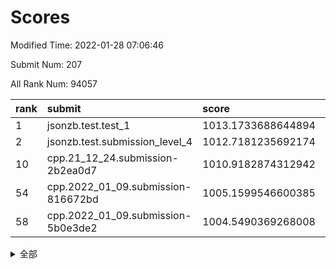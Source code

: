 # Scores

Modified Time: 2022-01-28 07:06:46

Submit Num: 207

All Rank Num: 94057

| rank |               submit               |       score        |       sigma        | pk_num |
| :--- | :--------------------------------- | :----------------- | :----------------- | :----- |
| 1    | jsonzb.test.test_1                 | 1013.1733688644894 | 0.8042915106528626 | 1816   |
| 2    | jsonzb.test.submission_level_4     | 1012.7181235692174 | 0.7804668741345243 | 1822   |
| 10   | cpp.21_12_24.submission-2b2ea0d7   | 1010.9182874312942 | 0.7701329994867527 | 1818   |
| 54   | cpp.2022_01_09.submission-816672bd | 1005.1599546600385 | 0.7200875477958973 | 1817   |
| 58   | cpp.2022_01_09.submission-5b0e3de2 | 1004.5490369268008 | 0.7175625762234991 | 1819   |


<details>
<summary>全部</summary>

| rank |                 submit                 |       score        |       sigma        | pk_num |
| :--- | :------------------------------------- | :----------------- | :----------------- | :----- |
| 1    | jsonzb.test.test_1                     | 1013.1733688644894 | 0.8042915106528626 | 1816   |
| 2    | jsonzb.test.submission_level_4         | 1012.7181235692174 | 0.7804668741345243 | 1822   |
| 3    | gobigger.level_3.submission_level_3_9  | 1012.355711804949  | 0.8088612807759701 | 1815   |
| 4    | gobigger.level_3.submission_level_3_5  | 1011.4970440882831 | 0.7834058947811349 | 1814   |
| 5    | gobigger.level_3.submission_level_3_34 | 1011.158252601969  | 0.7587935073772362 | 1814   |
| 6    | gobigger.level_3.submission_level_3_38 | 1011.1272237063522 | 0.7800875313516437 | 1820   |
| 7    | gobigger.level_3.submission_level_3_3  | 1011.0543965089859 | 0.7800349314102156 | 1815   |
| 8    | gobigger.level_3.submission_level_3_29 | 1011.0523867642894 | 0.7652967326605926 | 1813   |
| 9    | gobigger.level_3.submission_level_3_8  | 1010.9599011367229 | 0.7987111000485496 | 1817   |
| 10   | cpp.21_12_24.submission-2b2ea0d7       | 1010.9182874312942 | 0.7701329994867527 | 1818   |
| 11   | gobigger.level_3.submission_level_3_26 | 1010.8188774964199 | 0.7778227006546021 | 1816   |
| 12   | gobigger.level_3.submission_level_3_31 | 1010.7467309828746 | 0.7594374722353319 | 1821   |
| 13   | gobigger.level_3.submission_level_3_6  | 1010.7327451942816 | 0.7481162408152797 | 1816   |
| 14   | gobigger.level_3.submission_level_3_12 | 1010.6238590775391 | 0.7619215660151596 | 1819   |
| 15   | gobigger.level_3.submission_level_3_47 | 1010.3896756550117 | 0.7518205245967049 | 1819   |
| 16   | gobigger.level_3.submission_level_3_11 | 1010.250419107152  | 0.7574224653370605 | 1818   |
| 17   | gobigger.level_3.submission_level_3_39 | 1010.2450006653484 | 0.7450894881608241 | 1814   |
| 18   | gobigger.level_3.submission_level_3_17 | 1010.1356832330397 | 0.7638537835458369 | 1818   |
| 19   | gobigger.level_3.submission_level_3_23 | 1010.100752387377  | 0.7596741319839218 | 1817   |
| 20   | gobigger.level_3.submission_level_3_14 | 1010.0193697667288 | 0.7465817009754776 | 1820   |
| 21   | gobigger.level_3.submission_level_3_44 | 1009.9355568700121 | 0.7578128914083961 | 1817   |
| 22   | gobigger.level_3.submission_level_3_13 | 1009.9285621635574 | 0.7534036253339527 | 1821   |
| 23   | gobigger.level_3.submission_level_3_46 | 1009.9189145700891 | 0.7596037676565567 | 1819   |
| 24   | gobigger.level_3.submission_level_3_27 | 1009.8729962027711 | 0.7574675722827932 | 1823   |
| 25   | gobigger.level_3.submission_level_3_36 | 1009.8722972170303 | 0.751309259204269  | 1821   |
| 26   | gobigger.level_3.submission_level_3_45 | 1009.8171702958681 | 0.7566638261268176 | 1818   |
| 27   | gobigger.level_3.submission_level_3_21 | 1009.8055842150414 | 0.7562022430406224 | 1815   |
| 28   | gobigger.level_3.submission_level_3_18 | 1009.7876349142844 | 0.7509584228352746 | 1817   |
| 29   | gobigger.level_3.submission_level_3_20 | 1009.7497279408152 | 0.7363864828244227 | 1821   |
| 30   | gobigger.level_3.submission_level_3_15 | 1009.7197075423046 | 0.7380423421057882 | 1819   |
| 31   | gobigger.level_3.submission_level_3_4  | 1009.5612832314686 | 0.7621638785331062 | 1821   |
| 32   | gobigger.level_3.submission_level_3_25 | 1009.4954065283935 | 0.7391648140076071 | 1819   |
| 33   | gobigger.level_3.submission_level_3_16 | 1009.3730912110033 | 0.7604322919918703 | 1823   |
| 34   | gobigger.level_3.submission_level_3_19 | 1009.3568506835004 | 0.7554306200175572 | 1819   |
| 35   | gobigger.level_3.submission_level_3_1  | 1009.3485479744879 | 0.7635385178998598 | 1817   |
| 36   | gobigger.level_3.submission_level_3_32 | 1009.3451318668524 | 0.7672360002535169 | 1814   |
| 37   | gobigger.level_3.submission_level_3_30 | 1009.3384779570792 | 0.7523996790208699 | 1820   |
| 38   | gobigger.level_3.submission_level_3_22 | 1009.3232273623372 | 0.7508219739046484 | 1821   |
| 39   | gobigger.level_3.submission_level_3_10 | 1009.3021975693225 | 0.7371060726549986 | 1821   |
| 40   | gobigger.level_3.submission_level_3_37 | 1009.3018937510515 | 0.7721714121413203 | 1818   |
| 41   | gobigger.level_3.submission_level_3_41 | 1009.1940973951592 | 0.7531755542004153 | 1821   |
| 42   | gobigger.level_3.submission_level_3_33 | 1009.1935275823824 | 0.7534328428692226 | 1822   |
| 43   | gobigger.level_3.submission_level_3_24 | 1009.1930004919956 | 0.7517963794354693 | 1815   |
| 44   | gobigger.level_3.submission_level_3_43 | 1009.1884310856149 | 0.7566087286933573 | 1819   |
| 45   | gobigger.level_3.submission_level_3_2  | 1009.150219743407  | 0.7703904435992683 | 1818   |
| 46   | gobigger.level_3.submission_level_3_48 | 1008.7352684956127 | 0.7514516542301249 | 1817   |
| 47   | gobigger.level_3.submission_level_3_49 | 1008.711814780846  | 0.739845252750991  | 1821   |
| 48   | gobigger.level_3.submission_level_3_0  | 1008.6689219476166 | 0.7676222882707884 | 1815   |
| 49   | gobigger.level_3.submission_level_3_35 | 1008.6114313871202 | 0.7507438850371545 | 1817   |
| 50   | gobigger.level_3.submission_level_3_28 | 1008.3895801994668 | 0.7429046643855105 | 1816   |
| 51   | gobigger.level_3.submission_level_3_7  | 1008.2673386972028 | 0.7387925051574283 | 1819   |
| 52   | gobigger.level_3.submission_level_3_40 | 1008.243588137178  | 0.7400815197755441 | 1819   |
| 53   | gobigger.level_3.submission_level_3_42 | 1007.908169354439  | 0.7681675816077774 | 1811   |
| 54   | cpp.2022_01_09.submission-816672bd     | 1005.1599546600385 | 0.7200875477958973 | 1817   |
| 55   | gobigger.level_1.submission_level_1_41 | 1005.1013773875967 | 0.7202885688538039 | 1819   |
| 56   | gobigger.level_1.submission_level_1_32 | 1004.7282833564083 | 0.7173437925959726 | 1820   |
| 57   | gobigger.level_1.submission_level_1_0  | 1004.6810687204394 | 0.7199307704405902 | 1821   |
| 58   | cpp.2022_01_09.submission-5b0e3de2     | 1004.5490369268008 | 0.7175625762234991 | 1819   |
| 59   | gobigger.level_1.submission_level_1_5  | 1004.3637690109886 | 0.7450812448748209 | 1816   |
| 60   | gobigger.level_1.submission_level_1_39 | 1004.3080779155359 | 0.7101505202393664 | 1819   |
| 61   | gobigger.level_1.submission_level_1_30 | 1004.2855631669092 | 0.719891126676237  | 1822   |
| 62   | gobigger.level_1.submission_level_1_45 | 1004.0110910625957 | 0.723413913338245  | 1822   |
| 63   | gobigger.level_1.submission_level_1_21 | 1003.9959194190005 | 0.7297905332754202 | 1820   |
| 64   | gobigger.level_1.submission_level_1_33 | 1003.9514615081065 | 0.7155193044639866 | 1815   |
| 65   | gobigger.level_1.submission_level_1_23 | 1003.7851139180013 | 0.7293789415072552 | 1816   |
| 66   | gobigger.level_1.submission_level_1_19 | 1003.7805568156524 | 0.7126968254192927 | 1817   |
| 67   | gobigger.level_1.submission_level_1_34 | 1003.762458698073  | 0.7152756693225655 | 1814   |
| 68   | gobigger.level_1.submission_level_1_28 | 1003.7596854357145 | 0.7023569776592353 | 1816   |
| 69   | gobigger.level_1.submission_level_1_18 | 1003.7257594399526 | 0.7194152856932541 | 1814   |
| 70   | gobigger.level_1.submission_level_1_4  | 1003.7251049361238 | 0.7205860197677249 | 1817   |
| 71   | gobigger.level_1.submission_level_1_6  | 1003.6444788500094 | 0.7136304702422271 | 1812   |
| 72   | gobigger.level_1.submission_level_1_46 | 1003.5584263653739 | 0.7210504353876721 | 1815   |
| 73   | gobigger.level_1.submission_level_1_44 | 1003.5482181700067 | 0.7195131390787147 | 1820   |
| 74   | gobigger.level_1.submission_level_1_17 | 1003.5432942877433 | 0.708052465717467  | 1813   |
| 75   | gobigger.level_1.submission_level_1_25 | 1003.5321400183168 | 0.7189217549890473 | 1824   |
| 76   | gobigger.level_1.submission_level_1_3  | 1003.5173966970164 | 0.7133162177063561 | 1820   |
| 77   | gobigger.level_1.submission_level_1_7  | 1003.4980856929167 | 0.7189778323405324 | 1819   |
| 78   | gobigger.level_1.submission_level_1_40 | 1003.4621445745953 | 0.7157533361219528 | 1817   |
| 79   | gobigger.level_1.submission_level_1_2  | 1003.4543006297985 | 0.7192076473018452 | 1814   |
| 80   | gobigger.level_1.submission_level_1_20 | 1003.3890356503681 | 0.7180831538113195 | 1813   |
| 81   | gobigger.level_1.submission_level_1_11 | 1003.3883251936816 | 0.7102861094147189 | 1812   |
| 82   | gobigger.level_1.submission_level_1_1  | 1003.3373997778473 | 0.711291684778462  | 1820   |
| 83   | gobigger.level_1.submission_level_1_47 | 1003.2998489998744 | 0.7119954920016895 | 1818   |
| 84   | gobigger.level_1.submission_level_1_26 | 1003.2840060557082 | 0.7130124503955679 | 1818   |
| 85   | gobigger.level_1.submission_level_1_22 | 1003.2214048116551 | 0.7124767197899214 | 1817   |
| 86   | gobigger.level_1.submission_level_1_16 | 1003.1332441791305 | 0.7193424751896692 | 1820   |
| 87   | gobigger.level_1.submission_level_1_43 | 1003.046874588231  | 0.723352536685413  | 1817   |
| 88   | gobigger.level_1.submission_level_1_36 | 1003.0411341050709 | 0.7152813482380449 | 1818   |
| 89   | gobigger.level_1.submission_level_1_48 | 1002.8750240567309 | 0.7134970046871945 | 1815   |
| 90   | gobigger.level_1.submission_level_1_10 | 1002.5474172974682 | 0.7158133756525412 | 1816   |
| 91   | gobigger.level_1.submission_level_1_8  | 1002.5396393483107 | 0.7190909120359823 | 1817   |
| 92   | gobigger.level_1.submission_level_1_24 | 1002.5045831885496 | 0.7024129954727271 | 1820   |
| 93   | gobigger.level_1.submission_level_1_35 | 1002.4078751264202 | 0.7130490678562552 | 1816   |
| 94   | gobigger.level_1.submission_level_1_9  | 1002.4024701134525 | 0.7075676893298009 | 1817   |
| 95   | gobigger.level_1.submission_level_1_14 | 1002.3717932635583 | 0.7098071849038097 | 1819   |
| 96   | gobigger.level_1.submission_level_1_15 | 1002.3505423609165 | 0.7127375208117688 | 1819   |
| 97   | gobigger.level_1.submission_level_1_29 | 1002.3355714452263 | 0.7167706696950322 | 1821   |
| 98   | gobigger.level_1.submission_level_1_31 | 1002.2686715824892 | 0.7213543509195898 | 1816   |
| 99   | gobigger.level_1.submission_level_1_12 | 1002.2619980787921 | 0.7195677172394606 | 1823   |
| 100  | gobigger.level_1.submission_level_1_38 | 1002.2604469046669 | 0.7078806999042668 | 1814   |
| 101  | gobigger.level_1.submission_level_1_49 | 1002.2529312968283 | 0.7107956463666194 | 1817   |
| 102  | gobigger.level_1.submission_level_1_27 | 1002.0058438029355 | 0.7073147840873397 | 1818   |
| 103  | gobigger.level_1.submission_level_1_13 | 1001.9959759817119 | 0.7115236453671537 | 1814   |
| 104  | gobigger.level_1.submission_level_1_42 | 1001.9818114885387 | 0.7160888918987913 | 1821   |
| 105  | gobigger.level_1.submission_level_1_37 | 1001.6444766384956 | 0.7205750455404485 | 1820   |
| 106  | gobigger.random.submission_random_30   | 997.5645908871005  | 0.7028084687504723 | 1823   |
| 107  | gobigger.random.submission_random_48   | 997.4866871978638  | 0.7097655165311534 | 1816   |
| 108  | gobigger.random.submission_random_26   | 997.0425328940993  | 0.7107611317993282 | 1815   |
| 109  | gobigger.random.submission_random_44   | 997.0119074946787  | 0.6955928319627319 | 1816   |
| 110  | gobigger.random.submission_random_46   | 996.9428175008804  | 0.7030504529422886 | 1816   |
| 111  | gobigger.random.submission_random_16   | 996.9421771539608  | 0.7107848614677884 | 1815   |
| 112  | gobigger.random.submission_random_23   | 996.8958772664132  | 0.7250345646326289 | 1818   |
| 113  | gobigger.random.submission_random_39   | 996.8151599253813  | 0.7154936711931795 | 1816   |
| 114  | gobigger.random.submission_random_6    | 996.577241736771   | 0.7100720985319404 | 1813   |
| 115  | gobigger.random.submission_random_41   | 996.5283959654786  | 0.7086411338389412 | 1820   |
| 116  | gobigger.random.submission_random_35   | 996.517748805292   | 0.715434404940172  | 1821   |
| 117  | gobigger.random.submission_random_33   | 996.4905008997473  | 0.705629622539901  | 1818   |
| 118  | gobigger.random.submission_random_8    | 996.4772494019885  | 0.7161475642139692 | 1814   |
| 119  | gobigger.random.submission_random_29   | 996.4157847775134  | 0.6970119140438722 | 1813   |
| 120  | gobigger.random.submission_random_28   | 996.3980928651866  | 0.7092858731046604 | 1821   |
| 121  | gobigger.random.submission_random_0    | 996.3959038035607  | 0.7177915165080098 | 1812   |
| 122  | gobigger.random.submission_random_19   | 996.3940636543862  | 0.7031651238233187 | 1817   |
| 123  | gobigger.random.submission_random_47   | 996.2743140256734  | 0.714662092747785  | 1815   |
| 124  | gobigger.random.submission_random_9    | 996.2406177430304  | 0.7145732045622665 | 1819   |
| 125  | gobigger.random.submission_random_18   | 996.2313552089742  | 0.7087307942545189 | 1818   |
| 126  | gobigger.random.submission_random_12   | 996.2213806814996  | 0.6918452740657549 | 1821   |
| 127  | gobigger.random.submission_random_45   | 996.111447366047   | 0.7000218199396676 | 1817   |
| 128  | gobigger.random.submission_random_14   | 996.0389062115108  | 0.7043836038641945 | 1819   |
| 129  | gobigger.random.submission_random_49   | 995.9948493880426  | 0.7126437016375102 | 1814   |
| 130  | gobigger.random.submission_random_11   | 995.9652938636642  | 0.7084179003664989 | 1810   |
| 131  | gobigger.random.submission_random_22   | 995.9424063826355  | 0.7097222540520639 | 1818   |
| 132  | gobigger.random.submission_random_40   | 995.9278357520587  | 0.712538519617113  | 1819   |
| 133  | gobigger.random.submission_random_37   | 995.9202707474893  | 0.7256438606030979 | 1818   |
| 134  | gobigger.random.submission_random_13   | 995.8712178652826  | 0.6903685594573098 | 1816   |
| 135  | gobigger.random.submission_random_3    | 995.7326532930433  | 0.7152886078690134 | 1815   |
| 136  | gobigger.random.submission_random_4    | 995.6979340167059  | 0.7094828148872248 | 1821   |
| 137  | gobigger.random.submission_random_38   | 995.6387338535127  | 0.7021666574642078 | 1818   |
| 138  | gobigger.random.submission_random_10   | 995.636683047131   | 0.7131286979101712 | 1819   |
| 139  | gobigger.random.submission_random_17   | 995.5109076688965  | 0.7278746647518054 | 1821   |
| 140  | gobigger.random.submission_random_27   | 995.4921022614674  | 0.7087764914091076 | 1818   |
| 141  | gobigger.random.submission_random_24   | 995.4899251776837  | 0.7205417645060834 | 1815   |
| 142  | gobigger.random.submission_random_5    | 995.489043491324   | 0.7129756403749079 | 1818   |
| 143  | gobigger.random.submission_random_34   | 995.4881726609482  | 0.7130154514204244 | 1818   |
| 144  | gobigger.random.submission_random_32   | 995.4632741100498  | 0.7153024052640116 | 1814   |
| 145  | gobigger.random.submission_random_15   | 995.4265421166612  | 0.7206822012299899 | 1817   |
| 146  | gobigger.random.submission_random_20   | 995.2833736688689  | 0.713611645480439  | 1816   |
| 147  | gobigger.random.submission_random_7    | 995.2667509764603  | 0.7120296470910543 | 1820   |
| 148  | gobigger.random.submission_random_36   | 995.2429289150429  | 0.7179943521093269 | 1821   |
| 149  | gobigger.random.submission_random_2    | 995.1686834161537  | 0.7027481810354709 | 1814   |
| 150  | gobigger.random.submission_random_1    | 995.1442170088993  | 0.7021589605908638 | 1818   |
| 151  | gobigger.random.submission_random_21   | 995.1418800305678  | 0.6987545477227274 | 1820   |
| 152  | gobigger.random.submission_random_43   | 995.1026923806742  | 0.7194261998288646 | 1817   |
| 153  | gobigger.random.submission_random_31   | 994.8922585154787  | 0.7288616716914154 | 1822   |
| 154  | gobigger.random.submission_random_25   | 994.6615371677192  | 0.7152233567614813 | 1819   |
| 155  | gobigger.level_2.submission_level_2_26 | 994.2365962171173  | 0.7427191250386144 | 1819   |
| 156  | gobigger.random.submission_random_42   | 994.0278468186007  | 0.7075026073596187 | 1822   |
| 157  | gobigger.level_2.submission_level_2_36 | 993.474180859396   | 0.7531343304550602 | 1815   |
| 158  | gobigger.level_2.submission_level_2_8  | 993.4655214739299  | 0.7344437520824012 | 1820   |
| 159  | gobigger.level_2.submission_level_2_17 | 993.4631328574856  | 0.751536053116124  | 1820   |
| 160  | gobigger.level_2.submission_level_2_10 | 993.4008487503188  | 0.7324966813566804 | 1823   |
| 161  | gobigger.level_2.submission_level_2_48 | 993.2913593224276  | 0.7375577775544562 | 1817   |
| 162  | gobigger.level_2.submission_level_2_34 | 993.15845196447    | 0.757452071089064  | 1815   |
| 163  | gobigger.level_2.submission_level_2_40 | 993.1404512187553  | 0.7333515487754242 | 1812   |
| 164  | gobigger.level_2.submission_level_2_32 | 993.1382907427811  | 0.7402923020337233 | 1818   |
| 165  | gobigger.level_2.submission_level_2_21 | 992.8505039793531  | 0.7566147902617523 | 1817   |
| 166  | gobigger.level_2.submission_level_2_18 | 992.661493961799   | 0.7417028534147901 | 1819   |
| 167  | gobigger.level_2.submission_level_2_27 | 992.6420233869893  | 0.7529079561829223 | 1819   |
| 168  | gobigger.level_2.submission_level_2_9  | 992.5272577526092  | 0.7284326244192204 | 1821   |
| 169  | gobigger.level_2.submission_level_2_29 | 992.4900122227627  | 0.7311549621307529 | 1816   |
| 170  | gobigger.level_2.submission_level_2_0  | 992.4650112106589  | 0.742939046354211  | 1821   |
| 171  | gobigger.level_2.submission_level_2_25 | 992.4629709843853  | 0.7416912043034773 | 1817   |
| 172  | gobigger.level_2.submission_level_2_16 | 992.4586592102962  | 0.7581590476553333 | 1818   |
| 173  | gobigger.level_2.submission_level_2_24 | 992.4137914181093  | 0.738230533772513  | 1816   |
| 174  | gobigger.level_2.submission_level_2_49 | 992.3797145188605  | 0.7405030592100668 | 1808   |
| 175  | gobigger.level_2.submission_level_2_30 | 992.3736996532518  | 0.7579960183561008 | 1816   |
| 176  | gobigger.level_2.submission_level_2_22 | 992.3269477166583  | 0.7471950459031755 | 1816   |
| 177  | gobigger.level_2.submission_level_2_46 | 992.3099648454638  | 0.7610122675072545 | 1819   |
| 178  | gobigger.level_2.submission_level_2_23 | 992.3068541826927  | 0.7393235899623903 | 1820   |
| 179  | gobigger.level_2.submission_level_2_45 | 992.2975314973746  | 0.7551785869874761 | 1813   |
| 180  | gobigger.level_2.submission_level_2_7  | 992.2039900619607  | 0.7514715107544209 | 1820   |
| 181  | gobigger.level_2.submission_level_2_1  | 992.074657270097   | 0.7659232446297632 | 1816   |
| 182  | gobigger.level_2.submission_level_2_38 | 992.0170468768355  | 0.7349388221977347 | 1820   |
| 183  | gobigger.level_2.submission_level_2_19 | 992.0053627669573  | 0.7477578620798685 | 1820   |
| 184  | gobigger.level_2.submission_level_2_43 | 991.9387452991268  | 0.7503847593141999 | 1819   |
| 185  | gobigger.level_2.submission_level_2_41 | 991.8671443444723  | 0.7549188011727868 | 1819   |
| 186  | gobigger.level_2.submission_level_2_6  | 991.8053395163063  | 0.7593522773639187 | 1812   |
| 187  | gobigger.level_2.submission_level_2_4  | 991.7997680624272  | 0.7445352025751538 | 1816   |
| 188  | gobigger.level_2.submission_level_2_2  | 991.7589746873488  | 0.7483758341053527 | 1819   |
| 189  | gobigger.level_2.submission_level_2_37 | 991.4964784452433  | 0.7497655555112279 | 1818   |
| 190  | gobigger.level_2.submission_level_2_31 | 991.4597666041116  | 0.7522133697609737 | 1814   |
| 191  | gobigger.level_2.submission_level_2_11 | 991.4597181629528  | 0.7407640738306938 | 1818   |
| 192  | gobigger.level_2.submission_level_2_13 | 991.4448964561703  | 0.7658291320054952 | 1820   |
| 193  | gobigger.level_2.submission_level_2_39 | 991.430216849079   | 0.7506413853085565 | 1815   |
| 194  | gobigger.level_2.submission_level_2_14 | 991.3154764758606  | 0.7580207045412909 | 1816   |
| 195  | gobigger.level_2.submission_level_2_28 | 991.2798997565075  | 0.7587380749368923 | 1818   |
| 196  | gobigger.level_2.submission_level_2_3  | 991.259641273294   | 0.7377475247920533 | 1817   |
| 197  | gobigger.level_2.submission_level_2_42 | 991.19159680879    | 0.7427717708794265 | 1815   |
| 198  | gobigger.level_2.submission_level_2_35 | 991.1742872390299  | 0.766175176305456  | 1821   |
| 199  | gobigger.level_2.submission_level_2_20 | 991.1189888180189  | 0.7854640197902355 | 1818   |
| 200  | gobigger.level_2.submission_level_2_33 | 991.0237994945038  | 0.7661151331470188 | 1818   |
| 201  | gobigger.level_2.submission_level_2_15 | 990.999537427598   | 0.7690102304816614 | 1813   |
| 202  | gobigger.level_2.submission_level_2_47 | 990.9667211570609  | 0.7431345130534958 | 1811   |
| 203  | gobigger.level_2.submission_level_2_12 | 990.9219289339829  | 0.749646242674843  | 1817   |
| 204  | gobigger.level_2.submission_level_2_44 | 990.7745450167076  | 0.7555213050466484 | 1817   |
| 205  | gobigger.level_2.submission_level_2_5  | 990.4847778884679  | 0.7750003183012826 | 1814   |
| 206  | gobigger.none.submission_none_1        | 978.3813703129557  | 1.2320329615220706 | 1817   |
| 207  | gobigger.none.submission_none_0        | 976.5508035682524  | 1.3494864260530188 | 1817   |

</details>